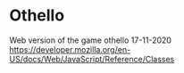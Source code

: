 # Othello

Web version of the game othello 
17-11-2020
https://developer.mozilla.org/en-US/docs/Web/JavaScript/Reference/Classes

